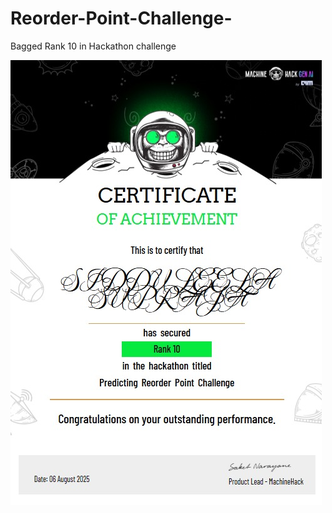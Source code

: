 # Reorder-Point-Challenge-
Bagged Rank 10 in Hackathon challenge


![Rank 10 Certificate](reoder_rank10.jpg)
